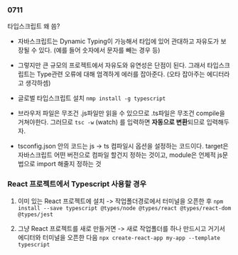 ### 0711

타입스크립트 왜 씀?

- 자바스크립트는 Dynamic Typing이 가능해서 타입에 있어 관대하고 자유도가 보장될 수 있다. (예를 들어 숫자에서 문자를 빼는 경우 등)
- 그렇지만 큰 규모의 프로젝트에서 자유도와 유연성은 단점이 된다. 그래서 타입스크립트는 Type관련 오류에 대해 엄격하게 에러를 잡아준다. (오타 잡아주는 에디터라고 생각하셈)

- 글로벌 타입스크립트 설치
  `nmp install -g typescript`

- 브라우저 파일은 무조건 .js파일만 읽을 수 있으므로 .ts파일은 무조건 compile을 거쳐야한다. 그러므로 `tsc -w` (watch) 를 입력하면 **자동으로 변환**되므로 입력해두자.

- tsconfig.json 안의 코드는 js -> ts 컴파일시 옵션을 설정하는 코드이다. target은 자바스크립트 어떤 버전으로 컴파일 할건지 정하는 것이고, module은 언제적 js문법으로 import 해줄지 정하는 것

### React 프로젝트에서 Typescript 사용할 경우

1. 이미 있는 React 프로젝트에 설치 -> 작업폴더경로에서 터미널을 오픈한 후
   `npm install --save typescript @types/node @types/react @types/react-dom @types/jest`

2. 그냥 React 프로젝트를 새로 만들거면 -> 새로 작업폴더를 하나 만드시고 거기서 에디터와 터미널을 오픈한 다음
   `npx create-react-app my-app --template typescript`
